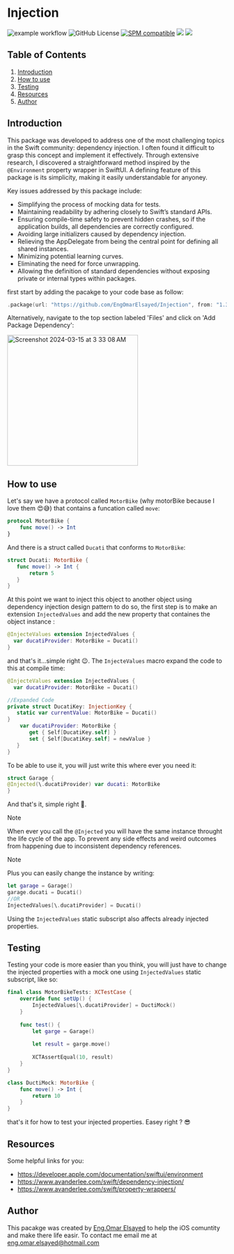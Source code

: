 # Injection
![example workflow](https://github.com/EngOmarElsayed/Injection/actions/workflows/swift.yml/badge.svg)
![GitHub License](https://img.shields.io/github/license/EngOmarElsayed/Injection)
[![SPM compatible](https://img.shields.io/badge/SPM-compatible-4BC51D.svg?style=flat)](#swift-package-manager)
[![](https://img.shields.io/endpoint?url=https%3A%2F%2Fswiftpackageindex.com%2Fapi%2Fpackages%2FEngOmarElsayed%2FInjection%2Fbadge%3Ftype%3Dswift-versions)](https://swiftpackageindex.com/EngOmarElsayed/Injection)
[![](https://img.shields.io/endpoint?url=https%3A%2F%2Fswiftpackageindex.com%2Fapi%2Fpackages%2FEngOmarElsayed%2FInjection%2Fbadge%3Ftype%3Dplatforms)](https://swiftpackageindex.com/EngOmarElsayed/Injection)

## Table of Contents
1. [Introduction](#introduction)
2. [How to use](#section-1)
3. [Testing](#section-2)
4. [Resources](#resources)
5. [Author](#conclusion)

## Introduction <a name="introduction"></a>
This package was developed to address one of the most challenging topics in the Swift community: dependency injection. I often found it difficult to grasp this concept and implement it effectively. Through extensive research, I discovered a straightforward method inspired by the `@Environment` property wrapper in SwiftUI. A defining feature of this package is its simplicity, making it easily understandable for anyoney.

Key issues addressed by this package include:
 * Simplifying the process of mocking data for tests.
 * Maintaining readability by adhering closely to Swift’s standard APIs.
 * Ensuring compile-time safety to prevent hidden crashes, so if the application builds, all dependencies are correctly configured.
 * Avoiding large initializers caused by dependency injection.
 * Relieving the AppDelegate from being the central point for defining all shared instances.
 * Minimizing potential learning curves.
 * Eliminating the need for force unwrapping.
 * Allowing the definition of standard dependencies without exposing private or internal types within packages.

first start by adding the pacakge to your code base as follow:

```swift
.package(url: "https://github.com/EngOmarElsayed/Injection", from: "1.3"),
```

Alternatively, navigate to the top section labeled 'Files' and click on 'Add Package Dependency':

<img width="300" alt="Screenshot 2024-03-15 at 3 33 08 AM" src="https://github.com/EngOmarElsayed/SwiftUserDefaults/assets/125718818/835a99dc-6ed3-4e35-9ed2-4458ec6935de">


## How to use <a name="section-1"></a>
Let's say we have a protocol called `MotorBike` (why motorBike because I love them 😍😅) that contains a funcation called `move`:

```swift
protocol MotorBike {
    func move() -> Int
}
```
And there is a struct called `Ducati` that conforms to `MotorBike`:

```swift
struct Ducati: MotorBike {
   func move() -> Int {
       return 5
   }
}
```

At this point we want to inject this object to another object using dependency injection design pattern to do so, 
the first step is to make an extension `InjectedValues` and add the new property that containes the object instance :

```swift
@InjecteValues extension InjectedValues {
  var ducatiProvider: MotorBike = Ducati()
}
```
and that's it...simple right 😉. The `InjecteValues` macro expand the code to this at compile time:

```swift
@InjecteValues extension InjectedValues {
  var ducatiProvider: MotorBike = Ducati()

//Expanded Code
private struct DucatiKey: InjectionKey {
   static var currentValue: MotorBike = Ducati()
}
    var ducatiProvider: MotorBike {
       get { Self[DucatiKey.self] }
       set { Self[DucatiKey.self] = newValue }
   }
}
```

To be able to use it, you will just write this where ever you need it:

```swift
struct Garage {
@Injected(\.ducatiProvider) var ducati: MotorBike
}
```

And that's it, simple right 🚀.

> [!NOTE]  
> When ever you call the `@Injected` you will have the same instance throught the life cycle of the app.
> To prevent any side effects and weird outcomes from happening due to inconsistent dependency references.

> [!NOTE]  
> Plus you can easily change the instance by writing:
> 
> ```swift
> let garage = Garage()
> garage.ducati = Ducati()
> //OR
> InjectedValues[\.ducatiProvider] = Ducati()
> ```
> Using the `InjectedValues` static subscript also affects already injected properties.


## Testing <a name="section-2"></a>
Testing your code is more easier than you think, you will just have to change the injected properties with a mock one using `InjectedValues` static subscript, like so:

```swift
final class MotorBikeTests: XCTestCase {
    override func setUp() {
        InjectedValues[\.ducatiProvider] = DuctiMock()
    }
    
    func test() {
        let garge = Garage()
        
        let result = garge.move()
        
        XCTAssertEqual(10, result)
    }
}

class DuctiMock: MotorBike {
    func move() -> Int {
        return 10
    }
}
```
that's it for how to test your injected properties. Easey right ? 😎

## Resources <a name="resources"></a>
Some helpful links for you:
* https://developer.apple.com/documentation/swiftui/environment
* https://www.avanderlee.com/swift/dependency-injection/
* https://www.avanderlee.com/swift/property-wrappers/

## Author <a name="conclusion"></a>
This pacakge was created by [Eng.Omar Elsayed](https://www.linkedin.com/in/engomarelsayed/) to help the iOS comuntity and make there life easir. To contact me email me at eng.omar.elsayed@hotmail.com
